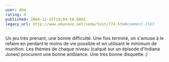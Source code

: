 ```yaml
---
user: Abe
rating: 4
published: 2004-12-15T10:04:58.000Z
legacy_url: http://www.emunova.net/veda/test/774.htm#comment-2163
---
```

Un jeu très prenant, une bonne difficulté. Une fois terminé, on s'amuse à le refaire en perdant le moins de vie possible et en utilisant le minimum de munition. Les thèmes de chaque niveau (calqué sur un épisode d'Indiana Jones) procurent une bonne ambiance. Une très bonne disquette :)